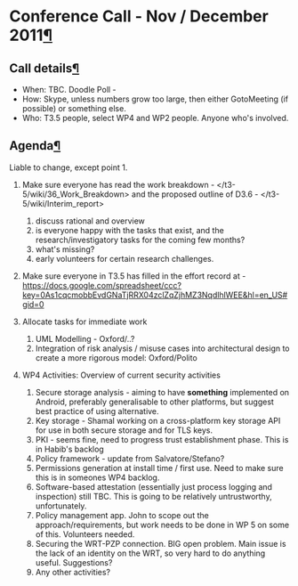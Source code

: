 Conference Call - Nov / December 2011[¶](#Conference-Call-Nov-December-2011)
============================================================================

Call details[¶](#Call-details)
------------------------------

-   When: TBC. Doodle Poll -
-   How: Skype, unless numbers grow too large, then either GotoMeeting
    (if possible) or something else.
-   Who: T3.5 people, select WP4 and WP2 people. Anyone who's involved.

Agenda[¶](#Agenda)
------------------

Liable to change, except point 1.

1.  Make sure everyone has read the work breakdown -
    </t3-5/wiki/36_Work_Breakdown>
    and the proposed outline of D3.6 -
    </t3-5/wiki/Interim_report>
    1.  discuss rational and overview
    2.  is everyone happy with the tasks that exist, and the
        research/investigatory tasks for the coming few months?
    3.  what's missing?
    4.  early volunteers for certain research challenges.

2.  Make sure everyone in T3.5 has filled in the effort record at -
    <https://docs.google.com/spreadsheet/ccc?key=0As1cqcmobbEvdGNaTjRRX04zclZqZjhMZ3NqdlhlWEE&hl=en_US#gid=0>
3.  Allocate tasks for immediate work
    1.  UML Modelling - Oxford/..?
    2.  Integration of risk analysis / misuse cases into architectural
        design to create a more rigorous model: Oxford/Polito

4.  WP4 Activities: Overview of current security activities
    1.  Secure storage analysis - aiming to have **something**
        implemented on Android, preferably generalisable to other
        platforms, but suggest best practice of using alternative.
    2.  Key storage - Shamal working on a cross-platform key storage API
        for use in both secure storage and for TLS keys.
    3.  PKI - seems fine, need to progress trust establishment phase.
        This is in Habib's backlog
    4.  Policy framework - update from Salvatore/Stefano?
    5.  Permissions generation at install time / first use. Need to make
        sure this is in someones WP4 backlog.
    6.  Software-based attestation (essentially just process logging and
        inspection) still TBC. This is going to be relatively
        untrustworthy, unfortunately.
    7.  Policy management app. John to scope out the
        approach/requirements, but work needs to be done in WP 5 on some
        of this. Volunteers needed.
    8.  Securing the WRT-PZP connection. BIG open problem. Main issue is
        the lack of an identity on the WRT, so very hard to do anything
        useful. Suggestions?
    9.  Any other activities?


